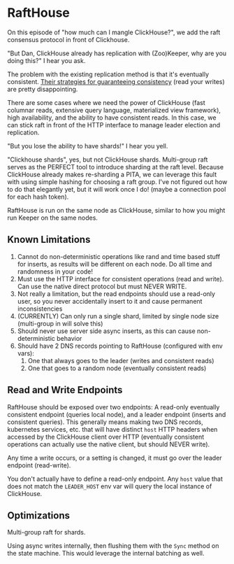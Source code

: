 # RaftHouse

On this episode of "how much can I mangle ClickHouse?", we add the raft consensus protocol in front of Clickhouse.

"But Dan, ClickHouse already has replication with (Zoo)Keeper, why are you doing this?" I hear you ask.

The problem with the existing replication method is that it's eventually consistent. [Their strategies for guaranteeing consistency](https://clickhouse.com/docs/knowledgebase/read_consistency#talking-to-a-random-node) (read your writes) are pretty disappointing.

There are some cases where we need the power of ClickHouse (fast columnar reads, extensive query language, materialized view framework), high availability, and the ability to have consistent reads. In this case, we can stick raft in front of the HTTP interface to manage leader election and replication.

"But you lose the ability to have shards!" I hear you yell.

"Clickhouse shards", yes, but not ClickHouse shards. Multi-group raft serves as the PERFECT tool to introduce sharding at the raft level. Because ClickHouse already makes re-sharding a PITA, we can leverage this fault with using simple hashing for choosing a raft group. I've not figured out how to do that elegantly yet, but it will work once I do! (maybe a connection pool for each hash token).

RaftHouse is run on the same node as ClickHouse, similar to how you might run Keeper on the same nodes.

## Known Limitations

1. Cannot do non-deterministic operations like rand and time based stuff for inserts, as results will be different on each node. Do all time and randomness in your code!
2. Must use the HTTP interface for consistent operations (read and write). Can use the native direct protocol but must NEVER WRITE.
3. Not really a limitation, but the read endpoints should use a read-only user, so you never accidentally insert to it and cause permanent inconsistencies
4. (CURRENTLY) Can only run a single shard, limited by single node size (multi-group in will solve this)
5. Should never use server side async inserts, as this can cause non-deterministic behavior
6. Should have 2 DNS records pointing to RaftHouse (configured with env vars):
   1. One that always goes to the leader (writes and consistent reads)
   2. One that goes to a random node (eventually consistent reads)

## Read and Write Endpoints

RaftHouse should be exposed over two endpoints: A read-only eventually consistent endpoint (queries local node), and a leader endpoint (inserts and consistent queries). This generally means making two DNS records, kubernetes services, etc. that will have distinct `host` HTTP headers when accessed by the ClickHouse client over HTTP (eventually consistent operations can actually use the native client, but should NEVER write).

Any time a write occurs, or a setting is changed, it must go over the leader endpoint (read-write).

You don't actually have to define a read-only endpoint. Any `host` value that does not match the `LEADER_HOST` env var will query the local instance of ClickHouse.

## Optimizations

Multi-group raft for shards.

Using async writes internally, then flushing them with the `Sync` method on the state machine. This would leverage the internal batching as well.